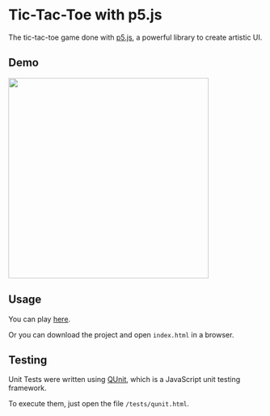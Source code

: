 Tic-Tac-Toe with p5.js
==========

The tic-tac-toe game done with [p5.js](https://p5js.org/), a powerful library to create artistic UI.


Demo
----

<img src="http://g.recordit.co/qbCnSVTXBS.gif" width="396">


Usage
-----

You can play [here](https://undefined/).

Or you can download the project and open `index.html` in a browser.


Testing
-----

Unit Tests were written using [QUnit](http://qunitjs.com/), which is a JavaScript unit testing framework.

To execute them, just open the file `/tests/qunit.html`.